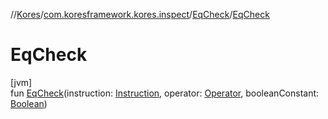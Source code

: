 //[Kores](../../../index.md)/[com.koresframework.kores.inspect](../index.md)/[EqCheck](index.md)/[EqCheck](-eq-check.md)

# EqCheck

[jvm]\
fun [EqCheck](-eq-check.md)(instruction: [Instruction](../../com.koresframework.kores/-instruction/index.md), operator: [Operator](../../com.koresframework.kores.operator/-operator/index.md), booleanConstant: [Boolean](https://kotlinlang.org/api/latest/jvm/stdlib/kotlin/-boolean/index.html))

